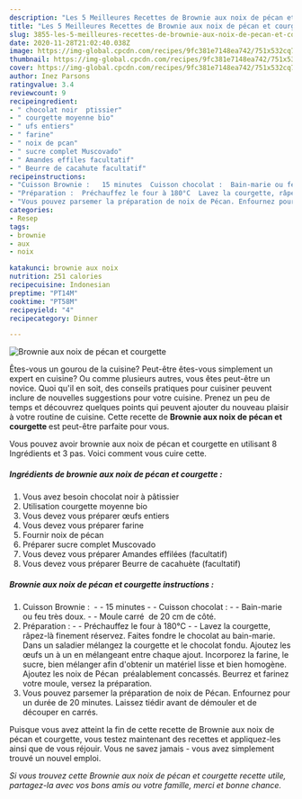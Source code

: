 ```yaml
---
description: "Les 5 Meilleures Recettes de Brownie aux noix de pécan et courgette"
title: "Les 5 Meilleures Recettes de Brownie aux noix de pécan et courgette"
slug: 3855-les-5-meilleures-recettes-de-brownie-aux-noix-de-pecan-et-courgette
date: 2020-11-28T21:02:40.038Z
image: https://img-global.cpcdn.com/recipes/9fc381e7148ea742/751x532cq70/brownie-aux-noix-de-pecan-et-courgette-photo-principale-de-la-recette.jpg
thumbnail: https://img-global.cpcdn.com/recipes/9fc381e7148ea742/751x532cq70/brownie-aux-noix-de-pecan-et-courgette-photo-principale-de-la-recette.jpg
cover: https://img-global.cpcdn.com/recipes/9fc381e7148ea742/751x532cq70/brownie-aux-noix-de-pecan-et-courgette-photo-principale-de-la-recette.jpg
author: Inez Parsons
ratingvalue: 3.4
reviewcount: 9
recipeingredient:
- " chocolat noir  ptissier"
- " courgette moyenne bio"
- " ufs entiers"
- " farine"
- " noix de pcan"
- " sucre complet Muscovado"
- " Amandes effiles facultatif"
- " Beurre de cacahute facultatif"
recipeinstructions:
- "Cuisson Brownie :   15 minutes  Cuisson chocolat :  Bain-marie ou feu très doux.  Moule carré  de 20 cm de côté."
- "Préparation :  Préchauffez le four à 180°C  Lavez la courgette, râpez-là finement réservez. Faites fondre le chocolat au bain-marie. Dans un saladier mélangez la courgette et le chocolat fondu. Ajoutez les œufs un à un en mélangeant entre chaque ajout. Incorporez la farine, le sucre, bien mélanger afin d&#39;obtenir un matériel lisse et bien homogène. Ajoutez les noix de Pécan  préalablement concassés. Beurrez et farinez votre moule, versez la préparation."
- "Vous pouvez parsemer la préparation de noix de Pécan. Enfournez pour un durée de 20 minutes. Laissez tiédir avant de démouler et de découper en carrés."
categories:
- Resep
tags:
- brownie
- aux
- noix

katakunci: brownie aux noix 
nutrition: 251 calories
recipecuisine: Indonesian
preptime: "PT14M"
cooktime: "PT58M"
recipeyield: "4"
recipecategory: Dinner

---
```



![Brownie aux noix de pécan et courgette](https://img-global.cpcdn.com/recipes/9fc381e7148ea742/751x532cq70/brownie-aux-noix-de-pecan-et-courgette-photo-principale-de-la-recette.jpg)

Êtes-vous un gourou de la cuisine? Peut-être êtes-vous simplement un expert en cuisine? Ou comme plusieurs autres, vous êtes peut-être un novice. Quoi qu'il en soit, des conseils pratiques pour cuisiner peuvent inclure de nouvelles suggestions pour votre cuisine. Prenez un peu de temps et découvrez quelques points qui peuvent ajouter du nouveau plaisir à votre routine de cuisine. Cette recette de <strong> Brownie aux noix de pécan et courgette </strong> est peut-être parfaite pour vous.

<!--inarticleads1-->

Vous pouvez avoir brownie aux noix de pécan et courgette en utilisant 8 Ingrédients et 3 pas. Voici comment vous cuire cette.

##### Ingrédients de brownie aux noix de pécan et courgette :

1. Vous avez besoin  chocolat noir à pâtissier
1. Utilisation  courgette moyenne bio
1. Vous devez vous préparer  œufs entiers
1. Vous devez vous préparer  farine
1. Fournir  noix de pécan
1. Préparer  sucre complet Muscovado
1. Vous devez vous préparer  Amandes effilées (facultatif)
1. Vous devez vous préparer  Beurre de cacahuète (facultatif)




<!--inarticleads2-->

##### Brownie aux noix de pécan et courgette instructions :

1. Cuisson Brownie :  -  - 15 minutes -  - Cuisson chocolat : -  - Bain-marie ou feu très doux. -  - Moule carré  de 20 cm de côté.
1. Préparation : -  - Préchauffez le four à 180°C -  - Lavez la courgette, râpez-là finement réservez. Faites fondre le chocolat au bain-marie. Dans un saladier mélangez la courgette et le chocolat fondu. Ajoutez les œufs un à un en mélangeant entre chaque ajout. Incorporez la farine, le sucre, bien mélanger afin d&#39;obtenir un matériel lisse et bien homogène. Ajoutez les noix de Pécan  préalablement concassés. Beurrez et farinez votre moule, versez la préparation.
1. Vous pouvez parsemer la préparation de noix de Pécan. Enfournez pour un durée de 20 minutes. Laissez tiédir avant de démouler et de découper en carrés.




<!--inarticleads1-->

<p>
Puisque vous avez atteint la fin de cette recette de Brownie aux noix de pécan et courgette, vous testez maintenant des recettes et appliquez-les ainsi que de vous réjouir. Vous ne savez jamais - vous avez simplement trouvé un nouvel emploi.
</p>

<p>
<i>Si vous trouvez cette Brownie aux noix de pécan et courgette recette utile, partagez-la avec vos bons amis ou votre famille, merci et bonne chance.</i>
</p>
